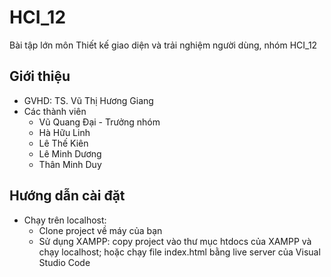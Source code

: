 # HCI_12
Bài tập lớn môn Thiết kế giao diện và trải nghiệm người dùng, nhóm HCI_12
## Giới thiệu
* GVHD: TS. Vũ Thị Hương Giang
* Các thành viên
	- Vũ Quang Đại - Trưởng nhóm
	- Hà Hữu Linh
	- Lê Thế Kiên
	- Lê Minh Dương
	- Thân Minh Duy

## Hướng dẫn cài đặt 
* Chạy trên localhost: 
	- Clone project về máy của bạn
	- Sử dụng XAMPP: copy project vào thư mục htdocs của XAMPP và chạy localhost; hoặc chạy file index.html bằng live server của Visual Studio Code